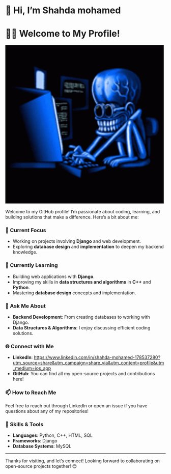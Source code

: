 # 👋 Hi, I’m Shahda mohamed 
# 👨‍💻 Welcome to My Profile!

![Coding GIF](https://github.com/shahdamohamed/shahdamohamed/blob/main/code-encoding.gif)

Welcome to my GitHub profile! I’m passionate about coding, learning, and building solutions that make a difference. Here’s a bit about me:

### 🔭 Current Focus
- Working on projects involving **Django** and web development.
- Exploring **database design** and **implementation** to deepen my backend knowledge.
  
### 🌱 Currently Learning
- Building web applications with **Django**.
- Improving my skills in **data structures and algorithms** in **C++** and **Python**.
- Mastering **database design** concepts and implementation.

### 💬 Ask Me About
- **Backend Development**: From creating databases to working with Django.
- **Data Structures & Algorithms**: I enjoy discussing efficient coding solutions.

### 🌐 Connect with Me
- **LinkedIn**: https://www.linkedin.com/in/shahda-mohamed-178537280?utm_source=share&utm_campaign=share_via&utm_content=profile&utm_medium=ios_app
- **GitHub**: You can find all my open-source projects and contributions here!

### 📫 How to Reach Me
Feel free to reach out through LinkedIn or open an issue if you have questions about any of my repositories!

### 🚀 Skills & Tools
- **Languages**: Python, C++, HTML, SQL
- **Frameworks**: Django
- **Database Systems**: MySQL

---

Thanks for visiting, and let’s connect! Looking forward to collaborating on open-source projects together! 😊


